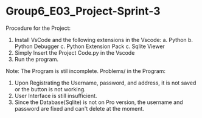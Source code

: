 # Group6_E03_Project-Sprint-3

Procedure for the Project:

1. Install VsCode and the following extensions in the Vscode:
   a. Python
   b. Python Debugger
   c. Python Extension Pack
   c. Sqlite Viewer
2. Simply Insert the Project Code.py in the Vscode
3. Run the program.

Note:
The Program is stil incomplete.
Problems/ in the Program:
1. Upon Registrating the Username, password, and address, it is not saved or the button is not working.
2. User Interface is still insufficient.
3. Since the Database(Sqlite) is not on Pro version, the username and password are fixed and can't delete at the moment.
